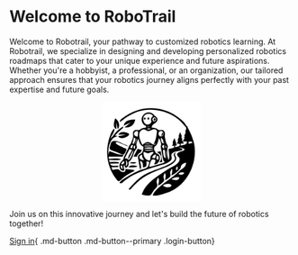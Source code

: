 # Welcome to RoboTrail

Welcome to Robotrail, your pathway to customized robotics learning. At Robotrail, we specialize in designing and developing personalized robotics roadmaps that cater to your unique experience and future aspirations. Whether you're a hobbyist, a professional, or an organization, our tailored approach ensures that your robotics journey aligns perfectly with your past expertise and future goals.

<div style="display: flex; justify-content: center; padding: 0;">
    <img src="assets/logo.png" alt="Description" style="width: 35%; height: 35%;">
</div>

Join us on this innovative journey and let's build the future of robotics together!

[Sign in](#){ .md-button .md-button--primary .login-button}
